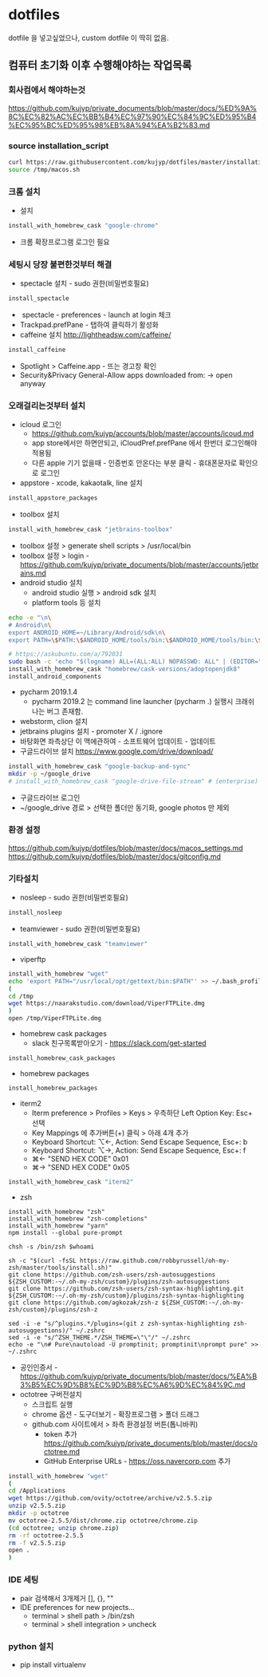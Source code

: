 # dotfiles
dotfile 을 넣고싶었으나, custom dotfile 이 딱히 없음.

## 컴퓨터 초기화 이후 수행해야하는 작업목록
### 회사컴에서 해야하는것
https://github.com/kujyp/private_documents/blob/master/docs/%ED%9A%8C%EC%82%AC%EC%BB%B4%EC%97%90%EC%84%9C%ED%95%B4%EC%95%BC%ED%95%98%EB%8A%94%EA%B2%83.md

### source installation_script
```bash
curl https://raw.githubusercontent.com/kujyp/dotfiles/master/installation/macos.sh > /tmp/macos.sh
source /tmp/macos.sh
```

### 크롬 설치
- 설치
```bash
install_with_homebrew_cask "google-chrome"
```
- 크롬 확장프로그램 로그인 필요

### 세팅시 당장 불편한것부터 해결
- spectacle 설치 - sudo 권한(비밀번호필요)
```bash
install_spectacle
```
-  spectacle - preferences - launch at login 체크
- Trackpad.prefPane - 탭하여 클릭하기 활성화
- caffeine 설치 http://lightheadsw.com/caffeine/
```bash
install_caffeine
```
- Spotlight > Caffeine.app - 뜨는 경고창 확인
- Security&Privacy General-Allow apps downloaded from: -> open anyway

### 오래걸리는것부터 설치
- icloud 로그인
  - https://github.com/kujyp/accounts/blob/master/accounts/icoud.md
  - app store에서만 하면안되고, iCloudPref.prefPane 에서 한번더 로그인해야 적용됨
  - 다른 apple 기기 없을때 - 인증번호 안온다는 부분 클릭 - 휴대폰문자로 확인으로 로그인
- appstore - xcode, kakaotalk, line 설치
```bash
install_appstore_packages
```
- toolbox 설치
```bash
install_with_homebrew_cask "jetbrains-toolbox"
```
- toolbox 설정 > generate shell scripts > /usr/local/bin
- toolbox 설정 > login - https://github.com/kujyp/private_documents/blob/master/accounts/jetbrains.md
- android studio 설치
  - android studio 실행 > android sdk 설치
  - platform tools 등 설치
```bash
echo -e "\n\
# Android\n\
export ANDROID_HOME=~/Library/Android/sdk\n\
export PATH=\$PATH:\$ANDROID_HOME/tools/bin:\$ANDROID_HOME/tools/bin:\$ANDROID_HOME/platform-tools" >> ~/.bash_profile
```
```bash
# https://askubuntu.com/a/792031
sudo bash -c 'echo "$(logname) ALL=(ALL:ALL) NOPASSWD: ALL" | (EDITOR="tee -a" visudo)'
install_with_homebrew_cask "homebrew/cask-versions/adoptopenjdk8"
install_android_components
```
- pycharm 2019.1.4
  - pycharm 2019.2 는 command line launcher (pycharm .) 실행시 크래쉬나는 버그 존재함.
- webstorm, clion 설치
- jetbrains plugins 설치 - promoter X / .ignore
- 바탕화면 좌측상단 이 맥에관하여 - 소프트웨어 업데이트 - 업데이트
- 구글드라이브 설치 https://www.google.com/drive/download/
```bash
install_with_homebrew_cask "google-backup-and-sync"
mkdir -p ~/google_drive
# install_with_homebrew_cask "google-drive-file-stream" # (enterprise)  
```
  - 구글드라이브 로그인
  - ~/google_drive 경로 > 선택한 폴더만 동기화, google photos 만 제외

### 환경 설정
https://github.com/kujyp/dotfiles/blob/master/docs/macos_settings.md
https://github.com/kujyp/dotfiles/blob/master/docs/gitconfig.md

### 기타설치
- nosleep - sudo 권한(비밀번호필요)
```bash
install_nosleep
```
- teamviewer - sudo 권한(비밀번호필요)
```bash
install_with_homebrew_cask "teamviewer"
```
- viperftp
```bash
install_with_homebrew "wget"
echo 'export PATH="/usr/local/opt/gettext/bin:$PATH"' >> ~/.bash_profile
(
cd /tmp
wget https://naarakstudio.com/download/ViperFTPLite.dmg
)
open /tmp/ViperFTPLite.dmg
```
- homebrew cask packages
  - slack 친구목록받아오기 - https://slack.com/get-started
```bash
install_homebrew_cask_packages
```
- homebrew packages
```bash
install_homebrew_packages
```
- iterm2
  - Iterm preference > Profiles > Keys > 우측하단 Left Option Key: Esc+ 선택
  - Key Mappings 에 추가버튼(+) 클릭 > 아래 4개 추가
  - Keyboard Shortcut: ⌥←, Action: Send Escape Sequence, Esc+: b
  - Keyboard Shortcut: ⌥→, Action: Send Escape Sequence, Esc+: f
  - ⌘←  "SEND HEX CODE"      0x01
  - ⌘→  "SEND HEX CODE"      0x05
```bash
install_with_homebrew_cask "iterm2"
```
- zsh
```
install_with_homebrew "zsh"
install_with_homebrew "zsh-completions"
install_with_homebrew "yarn"
npm install --global pure-prompt

chsh -s /bin/zsh $whoami

sh -c "$(curl -fsSL https://raw.github.com/robbyrussell/oh-my-zsh/master/tools/install.sh)"
git clone https://github.com/zsh-users/zsh-autosuggestions ${ZSH_CUSTOM:-~/.oh-my-zsh/custom}/plugins/zsh-autosuggestions
git clone https://github.com/zsh-users/zsh-syntax-highlighting.git ${ZSH_CUSTOM:-~/.oh-my-zsh/custom}/plugins/zsh-syntax-highlighting
git clone https://github.com/agkozak/zsh-z ${ZSH_CUSTOM:-~/.oh-my-zsh/custom}/plugins/zsh-z

sed -i -e "s/^plugins.*/plugins=(git z zsh-syntax-highlighting zsh-autosuggestions)/" ~/.zshrc
sed -i -e "s/^ZSH_THEME.*/ZSH_THEME=\"\"/" ~/.zshrc
echo -e "\n# Pure\nautoload -U promptinit; promptinit\nprompt pure" >> ~/.zshrc
```
- 공인인증서 - https://github.com/kujyp/private_documents/blob/master/docs/%EA%B3%B5%EC%9D%B8%EC%9D%B8%EC%A6%9D%EC%84%9C.md
- octotree 구버전설치
  - 스크립트 실행
  - chrome 옵션 - 도구더보기 - 확장프로그램 > 폴더 드래그
  - github.com 사이트에서 > 좌측 환경설정 버튼(톱니바퀴)
    - token 추가 https://github.com/kujyp/private_documents/blob/master/docs/octotree.md
    - GitHub Enterprise URLs - https://oss.navercorp.com 추가
```bash
install_with_homebrew "wget"
(
cd /Applications
wget https://github.com/ovity/octotree/archive/v2.5.5.zip
unzip v2.5.5.zip
mkdir -p octotree
mv octotree-2.5.5/dist/chrome.zip octotree/chrome.zip
(cd octotree; unzip chrome.zip)
rm -rf octotree-2.5.5
rm -f v2.5.5.zip
open .
)
```


### IDE 세팅
- pair 검색해서 3개제거 [], {}, ""
- IDE preferences for new projects...
  - terminal > shell path > /bin/zsh
  - terminal > shell integration > uncheck


### python 설치
- pip install virtualenv
